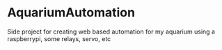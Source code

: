 # AquariumAutomation
Side project for creating web based automation for my aquarium using a raspberrypi, some relays, servo, etc 
